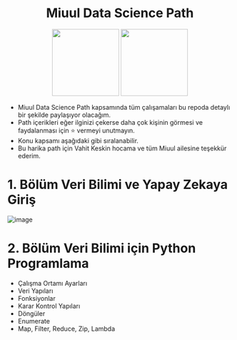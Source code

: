 <div align= "center">
  <h1> Miuul Data Science Path</h1>
  <img src="https://www.miuul.com/image/theme/logo-white.png" width="150px">
  <img src="https://www.miuul.com/image/theme/logo-dark.png" width="150px">
</div>


- Miuul Data Science Path kapsamında tüm çalışamaları bu repoda detaylı bir şekilde paylaşıyor olacağım.
- Path içerikleri  eğer ilginizi çekerse daha çok kişinin görmesi ve faydalanması için :star: vermeyi unutmayın.
- Konu kapsamı aşağıdaki gibi sıralanabilir.
- Bu harika path için Vahit Keskin hocama ve tüm Miuul ailesine teşekkür ederim.

# 1. Bölüm Veri Bilimi ve Yapay Zekaya Giriş

![image](https://user-images.githubusercontent.com/75336900/197202416-7d7ff2cd-a769-4ea7-ad22-582df9b37335.png)

#  2. Bölüm Veri Bilimi için Python Programlama 

- Çalışma Ortamı Ayarları
- Veri Yapıları
- Fonksiyonlar
- Karar Kontrol Yapıları
- Döngüler
- Enumerate
- Map, Filter, Reduce, Zip, Lambda

